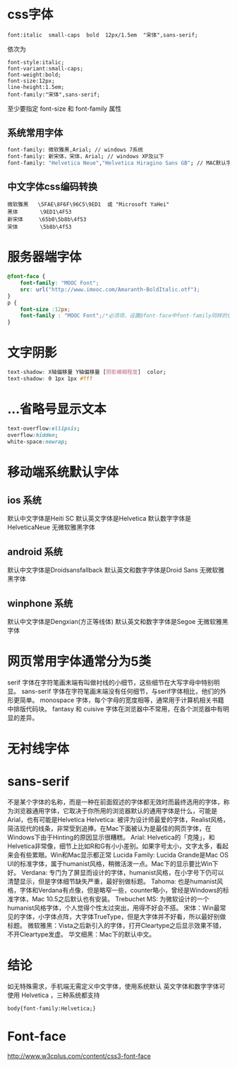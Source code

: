 # css字体

```
font:italic  small-caps  bold  12px/1.5em  "宋体",sans-serif;
```

依次为

```
font-style:italic;
font-variant:small-caps;
font-weight:bold;
font-size:12px;
line-height:1.5em;
font-family:"宋体",sans-serif;
```

至少要指定 font-size 和 font-family 属性

## 系统常用字体

```bash
font-family: 微软雅黑,Arial; // windows 7系统
font-family: 新宋体，宋体，Arial; // windows XP及以下
font-family: "Helvetica Neue","Helvetica Hiragino Sans GB"; // MAC默认字体
```

## 中文字体css编码转换

```
微软雅黑   \5FAE\8F6F\96C5\9ED1  或 "Microsoft YaHei"
黑体       \9ED1\4F53
新宋体     \65b0\5b8b\4f53
宋体       \5b8b\4f53
```

# 服务器端字体

```css
@font-face {
    font-family: "MOOC Font";
    src: url("http://www.imooc.com/Amaranth-BoldItalic.otf");
}
p {
    font-size :12px;
    font-family : "MOOC Font";/*必须项，设置@font-face中font-family同样的值*/
}
```

# 文字阴影

```css
text-shadow: X轴偏移量 Y轴偏移量 [阴影模糊程度]  color;
text-shadow: 0 1px 1px #fff
```

# ...省略号显示文本

```css
text-overflow:ellipsis;
overflow:hidden;
white-space:nowrap;
```

# 移动端系统默认字体
## ios 系统

默认中文字体是Heiti SC
默认英文字体是Helvetica
默认数字字体是HelveticaNeue
无微软雅黑字体
## android 系统
默认中文字体是Droidsansfallback
默认英文和数字字体是Droid Sans
无微软雅黑字体
## winphone 系统
默认中文字体是Dengxian(方正等线体)
默认英文和数字字体是Segoe
无微软雅黑字体

# 网页常用字体通常分为5类
serif 字体在字符笔画末端有叫做衬线的小细节，这些细节在大写字母中特别明显。
sans-serif 字体在字符笔画末端没有任何细节，与serif字体相比，他们的外形更简单。
monospace 字体，每个字母的宽度相等，通常用于计算机相关书籍中排版代码块。
fantasy 和 cuisive 字体在浏览器中不常用，在各个浏览器中有明显的差异。

# 无衬线字体

# sans-serif
不是某个字体的名称，而是一种在前面叙述的字体都无效时而最终选用的字体，称为浏览器通用字体，它取决于你所用的浏览器默认的通用字体是什么，可能是Arial，也有可能是Helvetica
Helvetica: 被评为设计师最爱的字体，Realist风格，简洁现代的线条，非常受到追捧。在Mac下面被认为是最佳的网页字体，在Windows下由于Hinting的原因显示很糟糕。
Arial: Helvetica的「克隆」，和Helvetica非常像，细节上比如R和G有小小差别。如果字号太小，文字太多，看起来会有些累眼。Win和Mac显示都正常
Lucida Family: Lucida Grande是Mac OS UI的标准字体，属于humanist风格，稍微活泼一点。Mac下的显示要比Win下好。
Verdana: 专门为了屏显而设计的字体，humanist风格，在小字号下仍可以清楚显示，但是字体细节缺失严重，最好别做标题。
Tahoma: 也是humanist风格，字体和Verdana有点像，但是略窄一些，counter略小，曾经是Windows的标准字体，Mac 10.5之后默认也有安装。
Trebuchet MS: 为微软设计的一个humanist风格字体，个人觉得个性太过突出，用得不好会不搭。
宋体：Win最常见的字体，小字体点阵，大字体TrueType，但是大字体并不好看，所以最好别做标题。
微软雅黑：Vista之后新引入的字体，打开Cleartype之后显示效果不错，不开Cleartype发虚。
华文细黑：Mac下的默认中文。
# 结论
如无特殊需求，手机端无需定义中文字体，使用系统默认
英文字体和数字字体可使用 Helvetica ，三种系统都支持
```
body{font-family:Helvetica;}
```

# Font-face
http://www.w3cplus.com/content/css3-font-face
